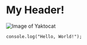 # My Header!

![Image of Yaktocat](https://octodex.github.com/images/yaktocat.png)

```
console.log("Hello, World!");
```
